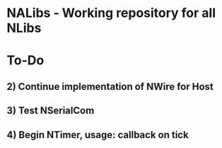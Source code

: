 # NALibs - Working repository for all NLibs
# To-Do
## 2) Continue implementation of NWire for Host
## 3) Test NSerialCom
## 4) Begin NTimer, usage: callback on tick